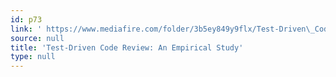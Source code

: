 ```yaml
---
id: p73
link: ' https://www.mediafire.com/folder/3b5ey849y9flx/Test-Driven\_Code\_Review\_-\_Online\_Appendix'
source: null
title: 'Test-Driven Code Review: An Empirical Study'
type: null
---
```

